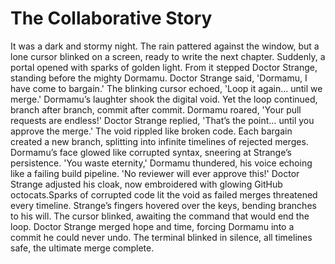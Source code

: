 # The Collaborative Story


It was a dark and stormy night. The rain pattered against the window, but a lone cursor blinked on a screen, ready to write the next chapter. Suddenly, a portal opened with sparks of golden light. From it stepped Doctor Strange, standing before the mighty Dormamu. Doctor Strange said, 'Dormamu, I have come to bargain.' The blinking cursor echoed, 'Loop it again... until we merge.' Dormamu’s laughter shook the digital void. Yet the loop continued, branch after branch, commit after commit. Dormamu roared, 'Your pull requests are endless!' Doctor Strange replied, 'That’s the point… until you approve the merge.' The void rippled like broken code. Each bargain created a new branch, splitting into infinite timelines of rejected merges. Dormamu’s face glowed like corrupted syntax, sneering at Strange’s persistence. 'You waste eternity,' Dormamu thundered, his voice echoing like a failing build pipeline. 'No reviewer will ever approve this!' Doctor Strange adjusted his cloak, now embroidered with glowing GitHub octocats.Sparks of corrupted code lit the void as failed merges threatened every timeline. Strange’s fingers hovered over the keys, bending branches to his will. The cursor blinked, awaiting the command that would end the loop. Doctor Strange merged hope and time, forcing Dormamu into a commit he could never undo. The terminal blinked in silence, all timelines safe, the ultimate merge complete.

